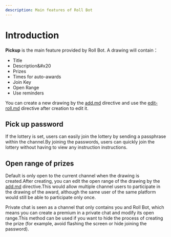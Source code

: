 ```yaml
---
description: Main features of Roll Bot
---
```


# Introduction

**Pickup** is the main feature provided by Roll Bot. A drawing will contain：

- Title
- Description&#x20
- Prizes
- Times for auto-awards
- Join Key
- Open Range
- Use reminders

You can create a new drawing by the [add.md](add.md "mention") directive and use the [edit-roll.md](../advanced/edit-roll.md "mention") directive after creation to edit it.

## Pick up password

If the lottery is set, users can easily join the lottery by sending a passphrase within the channel.By joining the passwords, users can quickly join the lottery without having to view any instruction instructions.

## Open range of prizes

Default is only open to the current channel when the drawing is created.After creating, you can edit the open range of the drawing by the [add.md](add.md "mention") directive.This would allow multiple channel users to participate in the drawing of the award, although the same user of the same platform would still be able to participate only once.

Private chat is seen as a channel that only contains you and Roll Bot, which means you can create a premium in a private chat and modify its open range.This method can be used if you want to hide the process of creating the prize (for example, avoid flashing the screen or hide joining the password).

